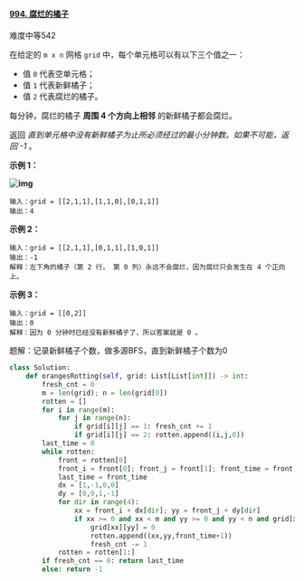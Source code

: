 #### [994. 腐烂的橘子](https://leetcode-cn.com/problems/rotting-oranges/)

难度中等542

在给定的 `m x n` 网格 `grid` 中，每个单元格可以有以下三个值之一：

- 值 `0` 代表空单元格；
- 值 `1` 代表新鲜橘子；
- 值 `2` 代表腐烂的橘子。

每分钟，腐烂的橘子 **周围 4 个方向上相邻** 的新鲜橘子都会腐烂。

返回 *直到单元格中没有新鲜橘子为止所必须经过的最小分钟数。如果不可能，返回 -1* 。

 

**示例 1：**

**![img](https://assets.leetcode-cn.com/aliyun-lc-upload/uploads/2019/02/16/oranges.png)**

```
输入：grid = [[2,1,1],[1,1,0],[0,1,1]]
输出：4
```

**示例 2：**

```
输入：grid = [[2,1,1],[0,1,1],[1,0,1]]
输出：-1
解释：左下角的橘子（第 2 行， 第 0 列）永远不会腐烂，因为腐烂只会发生在 4 个正向上。
```

**示例 3：**

```
输入：grid = [[0,2]]
输出：0
解释：因为 0 分钟时已经没有新鲜橘子了，所以答案就是 0 。
```



题解：记录新鲜橘子个数，做多源BFS，直到新鲜橘子个数为0



```python
class Solution:
    def orangesRotting(self, grid: List[List[int]]) -> int:
        fresh_cnt = 0
        m = len(grid); n = len(grid[0])
        rotten = []
        for i in range(m):
            for j in range(n):
                if grid[i][j] == 1: fresh_cnt += 1
                if grid[i][j] == 2: rotten.append((i,j,0))
        last_time = 0
        while rotten:
            front = rotten[0]
            front_i = front[0]; front_j = front[1]; front_time = front[2]
            last_time = front_time
            dx = [1,-1,0,0]
            dy = [0,0,1,-1]
            for dir in range(4):
                xx = front_i + dx[dir]; yy = front_j + dy[dir]
                if xx >= 0 and xx < m and yy >= 0 and yy < n and grid[xx][yy] == 1:
                    grid[xx][yy] = 0
                    rotten.append((xx,yy,front_time+1))
                    fresh_cnt -= 1
            rotten = rotten[1:]
        if fresh_cnt == 0: return last_time
        else: return -1
```

